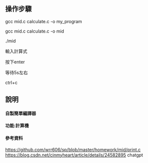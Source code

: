 ## 操作步驟

gcc mid.c calculate.c -o my_program

gcc mid.c calculate.c -o mid

./mid

輸入計算式

按下enter

等待5s左右

ctrl+c


## 說明

#### 自製簡單編譯器
#### 功能:計算機

#### 參考資料
https://github.com/wrr606/sp/blob/master/homework/mid/print.c
https://blog.csdn.net/cinmyheart/article/details/24582895
chatgpt